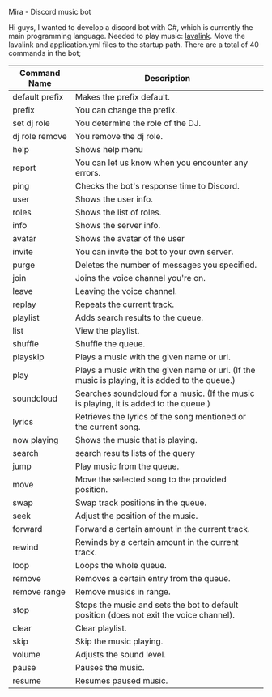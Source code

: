 Mira - Discord music bot

Hi guys, I wanted to develop a discord bot with C#, which is currently the main programming language. Needed to play music: [lavalink](https://github.com/freyacodes/lavalink). 
Move the lavalink and application.yml files to the startup path. There are a total of 40 commands in the bot;

Command Name | Description
------------ | -------------
default prefix | Makes the prefix default.
prefix | You can change the prefix.
set dj role | You determine the role of the DJ.
dj role remove | You remove the dj role.
help | Shows help menu
report | You can let us know when you encounter any errors.
ping | Checks the bot's response time to Discord.
user | Shows the user info.
roles | Shows the list of roles.
info | Shows the server info.
avatar | Shows the avatar of the user
invite | You can invite the bot to your own server.
purge | Deletes the number of messages you specified.
join | Joins the voice channel you're on.
leave | Leaving the voice channel.
replay | Repeats the current track.
playlist | Adds search results to the queue.
list | View the playlist.
shuffle | Shuffle the queue.
playskip | Plays a music with the given name or url.
play | Plays a music with the given name or url. (If the music is playing, it is added to the queue.)
soundcloud | Searches soundcloud for a music. (If the music is playing, it is added to the queue.)
lyrics | Retrieves the lyrics of the song mentioned or the current song.
now playing | Shows the music that is playing.
search | search results lists of the query
jump | Play music from the queue.
move | Move the selected song to the provided position.
swap | Swap track positions in the queue.
seek | Adjust the position of the music.
forward | Forward a certain amount in the current track.
rewind | Rewinds by a certain amount in the current track.
loop | Loops the whole queue.
remove | Removes a certain entry from the queue.
remove range | Remove musics in range.
stop | Stops the music and sets the bot to default position (does not exit the voice channel).
clear | Clear playlist.
skip | Skip the music playing.
volume | Adjusts the sound level.
pause | Pauses the music.
resume | Resumes paused music.
